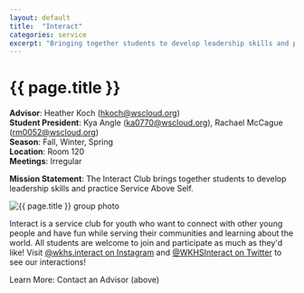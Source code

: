 ```yaml
---
layout: default
title:  "Interact"
categories: service
excerpt: "Bringing together students to develop leadership skills and practice Service Above Self."
---
```


# {{ page.title }}

**Advisor**: Heather Koch (<hkoch@wscloud.org>)
<br/>**Student President**: Kya Angle (<ka0770@wscloud.org>), Rachael McCague (<rm0052@wscloud.org>)
<br/>**Season**: Fall, Winter, Spring
<br/>**Location**: Room 120
<br/>**Meetings**: Irregular

**Mission Statement**: The Interact Club brings together students to develop leadership skills and practice Service Above Self.

<img src="{{ site.baseurl }}/images/clubs/{{ page.title }}.jpg" alt="{{ page.title }} group photo"/>

Interact is a service club for youth who want to connect with other young people and have fun while serving their communities and learning about the world. All students are welcome to join and participate as much as they'd like! Visit [@wkhs.interact on Instagram](https://www.instagram.com/wkhs.interact/) and [@WKHSInteract on Twitter](https://twitter.com/WKHSInteract) to see our interactions!

Learn More: Contact an Advisor (above)